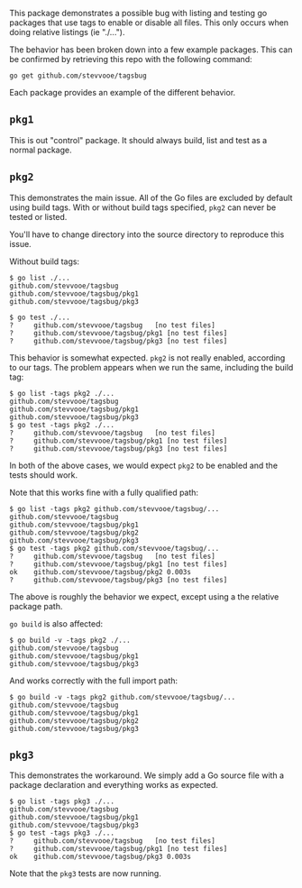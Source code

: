 This package demonstrates a possible bug with listing and testing go packages
that use tags to enable or disable all files. This only occurs when doing
relative listings (ie "./...").

The behavior has been broken down into a few example packages. This can be
confirmed by retrieving this repo with the following command:

```
go get github.com/stevvooe/tagsbug
```

Each package provides an example of the different behavior.

## __`pkg1`__

This is out "control" package. It should always build, list and test as a
normal package.

## __`pkg2`__

This demonstrates the main issue. All of the Go files are excluded by default
using build tags. With or without build tags specified, `pkg2` can never be
tested or listed.

You'll have to change directory into the source directory to reproduce this
issue.

Without build tags:

```console
$ go list ./...
github.com/stevvooe/tagsbug
github.com/stevvooe/tagsbug/pkg1
github.com/stevvooe/tagsbug/pkg3
```

```console
$ go test ./...
?     github.com/stevvooe/tagsbug   [no test files]
?     github.com/stevvooe/tagsbug/pkg1 [no test files]
?     github.com/stevvooe/tagsbug/pkg3 [no test files]
```

This behavior is somewhat expected. `pkg2` is not really enabled, according
to our tags. The problem appears when we run the same, including the build
tag:

```console
$ go list -tags pkg2 ./...
github.com/stevvooe/tagsbug
github.com/stevvooe/tagsbug/pkg1
github.com/stevvooe/tagsbug/pkg3
$ go test -tags pkg2 ./...
?     github.com/stevvooe/tagsbug   [no test files]
?     github.com/stevvooe/tagsbug/pkg1 [no test files]
?     github.com/stevvooe/tagsbug/pkg3 [no test files]
```

In both of the above cases, we would expect `pkg2` to be enabled and the tests
should work.

Note that this works fine with a fully qualified path:

```
$ go list -tags pkg2 github.com/stevvooe/tagsbug/...
github.com/stevvooe/tagsbug
github.com/stevvooe/tagsbug/pkg1
github.com/stevvooe/tagsbug/pkg2
github.com/stevvooe/tagsbug/pkg3
$ go test -tags pkg2 github.com/stevvooe/tagsbug/...
?     github.com/stevvooe/tagsbug   [no test files]
?     github.com/stevvooe/tagsbug/pkg1 [no test files]
ok    github.com/stevvooe/tagsbug/pkg2 0.003s
?     github.com/stevvooe/tagsbug/pkg3 [no test files]
```

The above is roughly the behavior we expect, except using a the relative
package path.

`go build` is also affected:

```
$ go build -v -tags pkg2 ./...
github.com/stevvooe/tagsbug
github.com/stevvooe/tagsbug/pkg1
github.com/stevvooe/tagsbug/pkg3
```

And works correctly with the full import path:

```
$ go build -v -tags pkg2 github.com/stevvooe/tagsbug/...
github.com/stevvooe/tagsbug
github.com/stevvooe/tagsbug/pkg1
github.com/stevvooe/tagsbug/pkg2
github.com/stevvooe/tagsbug/pkg3
```

## __`pkg3`__

This demonstrates the workaround. We simply add a Go source file with a
package declaration and everything works as expected.

```
$ go list -tags pkg3 ./...
github.com/stevvooe/tagsbug
github.com/stevvooe/tagsbug/pkg1
github.com/stevvooe/tagsbug/pkg3
$ go test -tags pkg3 ./...
?     github.com/stevvooe/tagsbug   [no test files]
?     github.com/stevvooe/tagsbug/pkg1 [no test files]
ok    github.com/stevvooe/tagsbug/pkg3 0.003s
```

Note that the `pkg3` tests are now running.